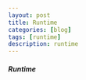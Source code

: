 ```yaml
---
layout: post
title: Runtime
categories: [blog]
tags: [runtime]
description: runtime
---
```


##### Runtime







​                          


